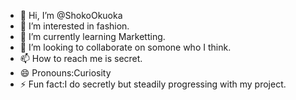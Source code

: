 - 👋 Hi, I’m @ShokoOkuoka
- 👀 I’m interested in fashion.
- 🌱 I’m currently learning Marketting.
- 💞️ I’m looking to collaborate on somone who I think.
- 📫 How to reach me is secret.
- 😄 Pronouns:Curiosity
- ⚡ Fun fact:I do secretly but steadily progressing with my project.

<!---
ShokoOkuoka/ShokoOkuoka is a ✨ special ✨ repository because its `README.md` (this file) appears on your GitHub profile.
You can click the Preview link to take a look at your changes.
--->
